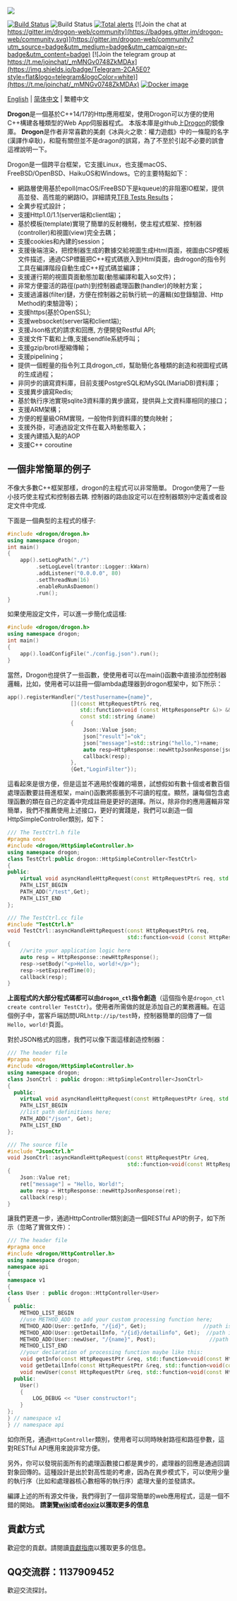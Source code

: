 ![](https://github.com/an-tao/drogon/wiki/images/drogon-white.jpg)

[![Build Status](https://travis-ci.com/an-tao/drogon.svg?branch=master)](https://travis-ci.com/an-tao/drogon)
![Build Status](https://github.com/an-tao/drogon/workflows/Build%20Drogon/badge.svg?branch=master)
[![Total alerts](https://img.shields.io/lgtm/alerts/g/an-tao/drogon.svg?logo=lgtm&logoWidth=18)](https://lgtm.com/projects/g/an-tao/drogon/alerts/)
[![Join the chat at https://gitter.im/drogon-web/community](https://badges.gitter.im/drogon-web/community.svg)](https://gitter.im/drogon-web/community?utm_source=badge&utm_medium=badge&utm_campaign=pr-badge&utm_content=badge)
[![Join the telegram group at https://t.me/joinchat/_mMNGv0748ZkMDAx](https://img.shields.io/badge/Telegram-2CA5E0?style=flat&logo=telegram&logoColor=white)](https://t.me/joinchat/_mMNGv0748ZkMDAx)
[![Docker image](https://img.shields.io/badge/Docker-image-blue.svg)](https://cloud.docker.com/u/drogonframework/repository/docker/drogonframework/drogon)

[English](./README.md) | [简体中文](./README.zh-CN.md) | 繁體中文

**Drogon**是一個基於C++14/17的Http應用框架，使用Drogon可以方便的使用C++構建各種類型的Web App伺服器程式。
本版本庫是github上[Drogon](https://github.com/an-tao/drogon)的鏡像庫。 **Drogon**是作者非常喜歡的美劇《冰與火之歌：權力遊戲》中的一條龍的名字(漢譯作卓耿)，和龍有關但並不是dragon的誤寫，為了不至於引起不必要的誤會這裡說明一下。

Drogon是一個跨平台框架，它支援Linux，也支援macOS、FreeBSD/OpenBSD、HaikuOS和Windows。它的主要特點如下：

* 網路層使用基於epoll(macOS/FreeBSD下是kqueue)的非阻塞IO框架，提供高並發、高性能的網路IO。詳細請見[TFB Tests Results](https://www.techempower.com/benchmarks/#section=data-r19&hw=ph&test=composite)；
* 全異步程式設計；
* 支援Http1.0/1.1(server端和client端)；
* 基於模板(template)實現了簡單的反射機制，使主程式框架、控制器(controller)和視圖(view)完全去耦；
* 支援cookies和內建的session；
* 支援後端渲染，把控制器生成的數據交給視圖生成Html頁面，視圖由CSP模板文件描述，通過CSP標籤把C++程式碼嵌入到Html頁面，由drogon的指令列工具在編譯階段自動生成C++程式碼並編譯；
* 支援運行期的視圖頁面動態加載(動態編譯和載入so文件)；
* 非常方便靈活的路徑(path)到控制器處理函數(handler)的映射方案；
* 支援過濾器(filter)鏈，方便在控制器之前執行統一的邏輯(如登錄驗證、Http Method約束驗證等)；
* 支援https(基於OpenSSL);
* 支援websocket(server端和client端);
* 支援Json格式的請求和回應, 方便開發Restful API;
* 支援文件下載和上傳,支援sendfile系統呼叫；
* 支援gzip/brotli壓縮傳輸；
* 支援pipelining；
* 提供一個輕量的指令列工具drogon_ctl，幫助簡化各種類的創造和視圖程式碼的生成過程；
* 非同步的讀寫資料庫，目前支援PostgreSQL和MySQL(MariaDB)資料庫；
* 支援異步讀寫Redis;
* 基於執行序池實現sqlite3資料庫的異步讀寫，提供與上文資料庫相同的接口；
* 支援ARM架構；
* 方便的輕量級ORM實現，一般物件到資料庫的雙向映射；
* 支援外掛，可通過設定文件在載入時動態載入；
* 支援內建插入點的AOP
* 支援C++ coroutine

## 一個非常簡單的例子

不像大多數C++框架那樣，drogon的主程式可以非常簡單。 Drogon使用了一些小技巧使主程式和控制器去耦. 控制器的路由設定可以在控制器類別中定義或者設定文件中完成.

下面是一個典型的主程式的樣子:

```c++
#include <drogon/drogon.h>
using namespace drogon;
int main()
{
    app().setLogPath("./")
         .setLogLevel(trantor::Logger::kWarn)
         .addListener("0.0.0.0", 80)
         .setThreadNum(16)
         .enableRunAsDaemon()
         .run();
}
```

如果使用設定文件，可以進一步簡化成這樣:

```c++
#include <drogon/drogon.h>
using namespace drogon;
int main()
{
    app().loadConfigFile("./config.json").run();
}
```

當然，Drogon也提供了一些函數，使使用者可以在main()函數中直接添​​加控制器邏輯，比如，使用者可以註冊一個lambda處理器到drogon框架中，如下所示：

```c++
app().registerHandler("/test?username={name}",
                    [](const HttpRequestPtr& req,
                       std::function<void (const HttpResponsePtr &)> &&callback,
                       const std::string &name)
                    {
                        Json::Value json;
                        json["result"]="ok";
                        json["message"]=std::string("hello,")+name;
                        auto resp=HttpResponse::newHttpJsonResponse(json);
                        callback(resp);
                    },
                    {Get,"LoginFilter"});
```


這看起來是很方便，但是這並不適用於復雜的場景，試想假如有數十個或者數百個處理函數要註冊進框架，main()函數將膨脹到不可讀的程度。顯然，讓每個包含處理函數的類在自己的定義中完成註冊是更好的選擇。所以，除非你的應用邏輯非常簡單，我們不推薦使用上述接口，更好的實踐是，我們可以創造一個HttpSimpleController類別，如下：


```c++
/// The TestCtrl.h file
#pragma once
#include <drogon/HttpSimpleController.h>
using namespace drogon;
class TestCtrl:public drogon::HttpSimpleController<TestCtrl>
{
public:
    virtual void asyncHandleHttpRequest(const HttpRequestPtr& req, std::function<void (const HttpResponsePtr &)> &&callback) override;
    PATH_LIST_BEGIN
    PATH_ADD("/test",Get);
    PATH_LIST_END
};

/// The TestCtrl.cc file
#include "TestCtrl.h"
void TestCtrl::asyncHandleHttpRequest(const HttpRequestPtr& req,
                                      std::function<void (const HttpResponsePtr &)> &&callback)
{
    //write your application logic here
    auto resp = HttpResponse::newHttpResponse();
    resp->setBody("<p>Hello, world!</p>");
    resp->setExpiredTime(0);
    callback(resp);
}
```

**上面程式的大部分程式碼都可以由`drogon_ctl`指令創造**（這個指令是`drogon_ctl create controller TestCtr`）。使用者所需做的就是添加自己的業務邏輯。在這個例子中，當客戶端訪問URL`http://ip/test`時，控制器簡單的回傳了一個`Hello, world!`頁面。

對於JSON格式的回應，我們可以像下面這樣創造控制器：

```c++
/// The header file
#pragma once
#include <drogon/HttpSimpleController.h>
using namespace drogon;
class JsonCtrl : public drogon::HttpSimpleController<JsonCtrl>
{
  public:
    virtual void asyncHandleHttpRequest(const HttpRequestPtr &req, std::function<void(const HttpResponsePtr &)> &&callback) override;
    PATH_LIST_BEGIN
    //list path definitions here;
    PATH_ADD("/json", Get);
    PATH_LIST_END
};

/// The source file
#include "JsonCtrl.h"
void JsonCtrl::asyncHandleHttpRequest(const HttpRequestPtr &req,
                                      std::function<void(const HttpResponsePtr &)> &&callback)
{
    Json::Value ret;
    ret["message"] = "Hello, World!";
    auto resp = HttpResponse::newHttpJsonResponse(ret);
    callback(resp);
}
```

讓我們更進一步，通過HttpController類別創造一個RESTful API的例子，如下所示（忽略了實做文件）：

```c++
/// The header file
#pragma once
#include <drogon/HttpController.h>
using namespace drogon;
namespace api
{
namespace v1
{
class User : public drogon::HttpController<User>
{
  public:
    METHOD_LIST_BEGIN
    //use METHOD_ADD to add your custom processing function here;
    METHOD_ADD(User::getInfo, "/{id}", Get);                  //path is /api/v1/User/{arg1}
    METHOD_ADD(User::getDetailInfo, "/{id}/detailinfo", Get);  //path is /api/v1/User/{arg1}/detailinfo
    METHOD_ADD(User::newUser, "/{name}", Post);                 //path is /api/v1/User/{arg1}
    METHOD_LIST_END
    //your declaration of processing function maybe like this:
    void getInfo(const HttpRequestPtr &req, std::function<void(const HttpResponsePtr &)> &&callback, int userId) const;
    void getDetailInfo(const HttpRequestPtr &req, std::function<void(const HttpResponsePtr &)> &&callback, int userId) const;
    void newUser(const HttpRequestPtr &req, std::function<void(const HttpResponsePtr &)> &&callback, std::string &&userName);
  public:
    User()
    {
        LOG_DEBUG << "User constructor!";
    }
};
} // namespace v1
} // namespace api
```

如你所見，通過`HttpController`類別，使用者可以同時映射路徑和路徑參數，這對RESTful API應用來說非常方便。

另外，你可以發現前面所有的處理函數接口都是異步的，處理器的回應是通過回調對象回傳的。這種設計是出於對高性能的考慮，因為在異步模式下，可以使用少量的執行序（比如和處理器核心數相等的執行序）處理大量的並發請求。

編譯上述的所有源文件後，我們得到了一個非常簡單的web應用程式，這是一個不錯的開始。 **請瀏覽[wiki](https://github.com/an-tao/drogon/wiki/CHN-01-概述)或者[doxiz](https://doxiz.com/drogon/master/overview/)以獲取更多的信息**

## 貢獻方式

歡迎您的貢獻。請閱讀[貢獻指南](CONTRIBUTING.md)以獲取更多的信息。

## QQ交流群：1137909452

歡迎交流探討。
